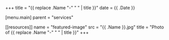 +++
title = "{{ replace .Name "-" " " | title }}"
date = {{ .Date }}

[menu.main]
  parent = "services"

[[resources]]
  name = "featured-image"
  src = "{{ .Name }}.jpg"
  title = "Photo of {{ replace .Name "-" " " | title }}"
+++
